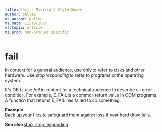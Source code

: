 ```yaml
---
title: fail - Microsoft Style Guide
author: pallep
ms.author: pallep
ms.date: 11/19/2016
ms.topic: article
ms.prod: non-product specific
---
```


# fail

In content for a general audience, use only to refer to disks and other hardware. Use *stop responding* to refer to programs or the operating system.

It's OK to use *fail* in content for a technical audience to describe an error condition. For example, E_FAIL is a common return value in COM programs. A function that returns E_FAIL has failed to do something.

**Example**  
Back up your files to safeguard them against loss if your hard drive fails.

**See also** [stop, stop responding](../s/stop-stop-responding.md)
